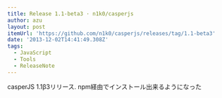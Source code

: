 ```yaml
---
title: Release 1.1-beta3 · n1k0/casperjs
author: azu
layout: post
itemUrl: 'https://github.com/n1k0/casperjs/releases/tag/1.1-beta3'
date: '2013-12-02T14:41:49.308Z'
tags:
  - JavaScript
  - Tools
  - ReleaseNote
---
```

casperJS 1.1β3リリース.
npm経由でインストール出来るようになった
